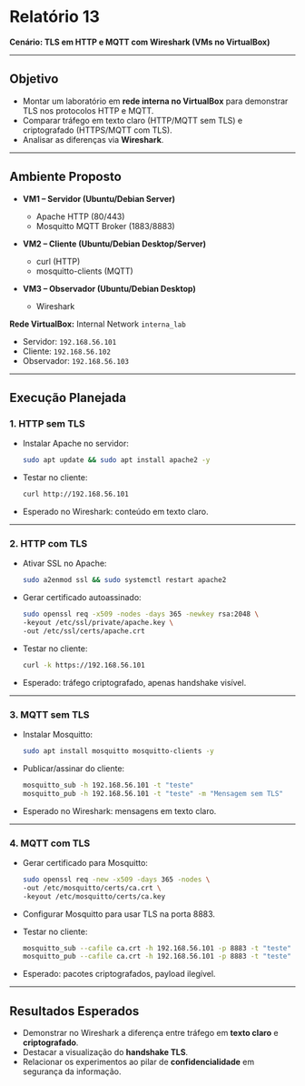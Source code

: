 # Relatório 13

**Cenário: TLS em HTTP e MQTT com Wireshark (VMs no VirtualBox)**

---

## Objetivo

* Montar um laboratório em **rede interna no VirtualBox** para demonstrar TLS nos protocolos HTTP e MQTT.
* Comparar tráfego em texto claro (HTTP/MQTT sem TLS) e criptografado (HTTPS/MQTT com TLS).
* Analisar as diferenças via **Wireshark**.

---

## Ambiente Proposto

* **VM1 – Servidor (Ubuntu/Debian Server)**

  * Apache HTTP (80/443)
  * Mosquitto MQTT Broker (1883/8883)

* **VM2 – Cliente (Ubuntu/Debian Desktop/Server)**

  * curl (HTTP)
  * mosquitto-clients (MQTT)

* **VM3 – Observador (Ubuntu/Debian Desktop)**

  * Wireshark

**Rede VirtualBox:** Internal Network `interna_lab`

* Servidor: `192.168.56.101`
* Cliente: `192.168.56.102`
* Observador: `192.168.56.103`

---

## Execução Planejada

### 1. HTTP sem TLS

* Instalar Apache no servidor:

  ```bash
  sudo apt update && sudo apt install apache2 -y
  ```
* Testar no cliente:

  ```bash
  curl http://192.168.56.101
  ```
* Esperado no Wireshark: conteúdo em texto claro.

---

### 2. HTTP com TLS

* Ativar SSL no Apache:

  ```bash
  sudo a2enmod ssl && sudo systemctl restart apache2
  ```
* Gerar certificado autoassinado:

  ```bash
  sudo openssl req -x509 -nodes -days 365 -newkey rsa:2048 \
  -keyout /etc/ssl/private/apache.key \
  -out /etc/ssl/certs/apache.crt
  ```
* Testar no cliente:

  ```bash
  curl -k https://192.168.56.101
  ```
* Esperado: tráfego criptografado, apenas handshake visível.

---

### 3. MQTT sem TLS

* Instalar Mosquitto:

  ```bash
  sudo apt install mosquitto mosquitto-clients -y
  ```
* Publicar/assinar do cliente:

  ```bash
  mosquitto_sub -h 192.168.56.101 -t "teste"
  mosquitto_pub -h 192.168.56.101 -t "teste" -m "Mensagem sem TLS"
  ```
* Esperado no Wireshark: mensagens em texto claro.

---

### 4. MQTT com TLS

* Gerar certificado para Mosquitto:

  ```bash
  sudo openssl req -new -x509 -days 365 -nodes \
  -out /etc/mosquitto/certs/ca.crt \
  -keyout /etc/mosquitto/certs/ca.key
  ```
* Configurar Mosquitto para usar TLS na porta 8883.
* Testar no cliente:

  ```bash
  mosquitto_sub --cafile ca.crt -h 192.168.56.101 -p 8883 -t "teste"
  mosquitto_pub --cafile ca.crt -h 192.168.56.101 -p 8883 -t "teste" -m "Mensagem com TLS"
  ```
* Esperado: pacotes criptografados, payload ilegível.

---

## Resultados Esperados

* Demonstrar no Wireshark a diferença entre tráfego em **texto claro** e **criptografado**.
* Destacar a visualização do **handshake TLS**.
* Relacionar os experimentos ao pilar de **confidencialidade** em segurança da informação.
